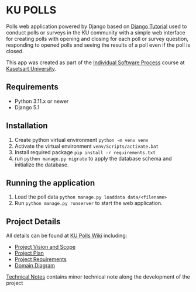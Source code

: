# KU POLLS

Polls web application powered by Django based on [Django Tutorial](https://docs.djangoproject.com/en/5.1/intro/) used to conduct polls or surveys in the KU community
with a simple web interface for creating polls with opening and closing for each poll or survey question,
responding to opened polls and seeing the results of a poll even if the poll is closed.

This app was created as part of the [Individual Software Process](
https://cpske.github.io/ISP) course at [Kasetsart University](https://www.ku.ac.th).

## Requirements
- Python 3.11.x or newer
- Django 5.1

## Installation
1.  Create python virtual environment `python -m venv venv`
2.  Activate the virtual environment `venv/Scripts/activate.bat`
3.  Install required package `pip install -r requirements.txt`
2. run `python manage.py migrate` to apply the database schema and initialize the database.

## Running the application
1.  Load the poll data `python manage.py loaddata data/<filename>`
2.  Run `python manage.py runserver` to start the web application.


## Project Details
All details can be found at [KU Polls Wiki](../../wiki/Home) including:
- [Project Vision and Scope](/../../wiki/Vision-and-Scope)
- [Project Plan](/../../wiki/Project-Plan)
- [Project Requirements](/../../wiki/Requirements)
- [Domain Diagram](../../wiki/Domain-Diagram)

[Technical Notes](../../wiki/Technical-Note) contains minor technical note along the development of the project
